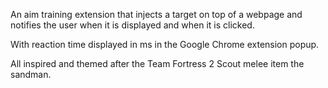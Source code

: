 An aim training extension that injects a target on top of a webpage and notifies the user when it is displayed and when it is clicked.

With reaction time displayed in ms in the Google Chrome extension popup.

All inspired and themed after the Team Fortress 2 Scout melee item the sandman.
